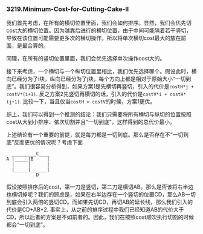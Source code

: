 ### 3219.Minimum-Cost-for-Cutting-Cake-II

我们首先考虑，在所有的横切位置里面，我们会如何排序。显然，我们会优先切cost大的横切位置。因为越靠后进行的横切位置，由于中间可能隔着若干竖切，导致在该位置可能需要更多次的横切操作。所以将单次横切cost最大的放在前面，是最合算的。

同理，在所有的竖切位置里面，我们会优先选择单次操作cost大的。

接下来考虑，一个横切与一个纵切位置里相比，我们优先选择哪个。假设此时，横向已经分为了i块，纵向已经分为了j块，每个方向上都是相对于原始大小“一切到底”。我们很容易分析得到，如果方案1是先横切再竖切，引入的代价是`costH*j + costV*(i+1)`. 反之方案2先竖切再横切的话，引入的代价是`costV*i + costH*(j+1)`. 比较一下，当且仅当`costH > costV`的时候，方案1更优。

综上，我们可以得到一个推测的结论：我们只需要将所有横切与纵切的位置按照cost从大到小排序、依次切割并且“一切到底”，这样得到的总代价最小。

上述结论有一个重要的前提，就是每刀都是一切到底。那么是否存在不“一切到底”反而更优的情况呢？考虑下面
```
  _________C____
A |_____|B     |
  |     |      |
  |_____|______|
           D
``` 
假设按照排序后的cost，第一刀是竖切，第二刀是横切AB。那么是否该将右半边也横切掉呢？我们的顾虑是，如果在右半边存在一个竖切的位置CD，那么AB一切到底会引入两倍的竖切CD。而如果先切CD，再切AB的延长线，那么我们引入的代价是CD+AB*2. 事实上，从之前的排序过程中我们已经知道AB的代价大于CD，所以后者的方案是不如前者的。因此，我们在按照cost顺次执行切割的时候都会“一切到底”。
